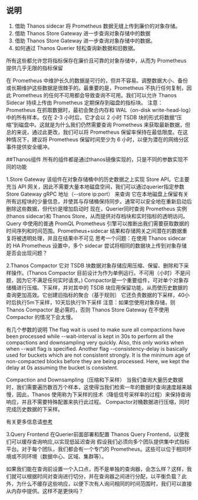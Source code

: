 ## 说明
1. 借助 Thanos sidecar 将 Prometheus 数据无缝上传到廉价的对象存储。
2. 借助 Thanos Store Gateway 进一步查询对象存储中的数据
3. 借助 Thanos Store Gateway 进一步查询对象存储中的数据。
4. 如何通过 Thanos Querier 轻松查询新数据和旧数据。

所有这些都允许您将指标保存在廉价且可靠的对象存储中，从而为 Prometheus 提供几乎无限的指标保留

在 Prometheus 中维护长久的数据是可行的，但并不容易。调整数据大小、备份或长期维护这些数据是很棘手的。最重要的是，Prometheus 不执行任何复制，因此 Prometheus 的任何不可用都会导致查询不可用。我们可以允许 Thanos Sidecar 持续上传由 Prometheus 定期保存到磁盘的指标块。
注意：Prometheus 在抓取数据时，最初会聚合内存和 WAL（on-disk write-head-log）中的所有样本。仅在 2-3 小时后，它才会以 2 小时 TSDB 块的形式将数据“压缩”到磁盘中。这就是为什么我们仍然需要查询 Prometheus 来获取最新数据，但总的来说，通过此更改，我们可以将 Prometheus 保留率保持在最低限度。在这种情况下，建议将 Prometheus 保留时间至少为 6 小时，以便为潜在的网络分区事件提供安全缓冲。

##Thanos组件
所有的组件都是通过thanos镜像实现的，只是不同的参数实现不同的功能

1.Store Gateway
该组件在对象存储桶中的历史数据之上实现 Store API。它主要充当 API 网关，因此不需要大量本地磁盘空间，我们可以通过querier指定参数Store Gateway gRPC 地址（--store ip:port） 来查询
它在本地磁盘上保留有关所有远程块的少量信息，并使其与存储桶保持同步。通常可以安全地在重新启动后删除这些数据，但代价是增加启动时
现在，Querier同时查询 Prometheus 实例(thanos sidecar)和 Thanos Store，从而提供对存档块和实时指标的透明访问。 Query 中使用的普通 PromQL Prometheus 引擎可以推断出我们需要获取数据的时间序列和时间范围。Prometheus+sidecar 结果和存储网关之间潜在的数据重复将被透明处理，并且在结果中不可见
思考一个问题：在使用 Thanos sidecar 的 HA Prometheus 设置中，多个 sidecar 尝试将相同的数据块上传到对象存储是否会出现问题？

2.Thanos Compactor
它对 TSDB 块数据对象存储应用压缩、保留、删除和下采样操作。(Thanos Compactor 目前设计为作为单例运行。不可用（小时）不是问题，因为它不满足任何实时请求。)
Compactor是一个重要组件，可对单个对象存储桶进行压缩、下采样，并对其中的 TSDB 块应用保留功能，从而使历史数据的查询更加高效。它创建旧指标的聚合（基于规则）
它还负责数据的下采样，40小时后执行5m下采样，10天后执行1h下采样
注意：如果您使用对象存储，则 Thanos Compactor 是必需的，否则 Thanos Store Gateway 在不使用 Compactor 的情况下会太慢。

有几个参数的说明
The flag wait is used to make sure all compactions have been processed while --wait-interval is kept in 30s to perform all the compactions and downsampling very quickly. Also, this only works when when --wait flag is specified. Another flag --consistency-delay is basically used for buckets which are not consistent strongly. It is the minimum age of non-compacted blocks before they are being processed. Here, we kept the delay at 0s assuming the bucket is consistent.

Compaction and Downsampling（压缩和下采样）
当我们查询大量历史数据时，我们需要遍历数百万个样本，这使得当我们检索一年的数据时查询速度越来越慢，因此，Thanos 使用称为下采样的技术（降低信号采样率的过程）来保持查询响应，并且不需要特殊配置来执行此过程。
Compactor对桶数据进行压缩，同时完成历史数据的下采样。


有关更多信息请[参考](https://thanos.io/tip/components/compact.md/)

3.Query Frontend
在Querier前面部署和配置 Thanos Query Frontend，以便我们可以缓存查询响应,以实现低延迟查询
假设我们必须向多个团队提供集中式指标平台。对于每个团队，我们都会有一个专门的 Prometheus。这些可以位于相同环境或不同环境（数据中心、区域、集群等）。

如果我们能在查询前设置一个入口点，而不是单独的查询器，会怎么样？这样，我们就可以根据时间对查询进行切分，并在查询器之间进行分配，以平衡负载？此外，为什么不缓存这些响应，以便下次有人询问相同的时间范围时，我们可以直接从内存中提供。这样不是更快吗？


